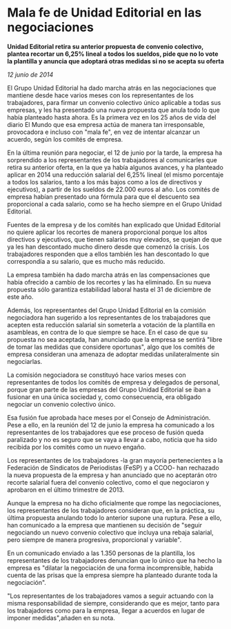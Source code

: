 # Mala fe de Unidad Editorial en las negociaciones

**Unidad Editorial retira su anterior propuesta de convenio colectivo, plantea recortar un 6,25% lineal a todos los sueldos, pide que no lo vote la plantilla y anuncia que adoptará otras medidas si no se acepta su oferta**

*12 junio de 2014*

El Grupo Unidad Editorial ha dado marcha atrás en las negociaciones que mantiene desde hace varios meses con los representantes de los trabajadores, para firmar un convenio colectivo único aplicable a todas sus empresas, y les ha presentado una nueva propuesta que anula todo lo que había planteado hasta ahora. Es la primera vez en los 25 años de vida del diario El Mundo que esa empresa actúa de manera tan irresponsable, provocadora e incluso con "mala fe", en vez de intentar alcanzar un acuerdo, según los comités de empresa.

En la última reunión para negociar, el 12 de junio por la tarde, la empresa ha sorprendido a los representantes de los trabajadores al comunicarles que retira su anterior oferta, en la que ya había algunos avances, y ha planteado aplicar en 2014 una reducción salarial del 6,25% lineal (el mismo porcentaje a todos los salarios, tanto a los más bajos como a los de directivos y ejecutivos), a partir de los sueldos de 22.000 euros al año. Los comités de empresa habían presentado una fórmula para que el descuento sea proporcional a cada salario, como se ha hecho siempre en el Grupo Unidad Editorial.

Fuentes de la empresa y de los comités han explicado que Unidad Editorial no quiere aplicar los recortes de manera proporcional porque los altos directivos y ejecutivos, que tienen salarios muy elevados, se quejan de que ya les han descontado mucho dinero desde que comenzó la crisis. Los trabajadores responden que a ellos también les han descontado lo que correspondía a su salario, que es mucho más reducido.

La empresa también ha dado marcha atrás en las compensaciones que había ofrecido a cambio de los recortes y las ha eliminado. En su nueva propuesta sólo garantiza estabilidad laboral hasta el 31 de diciembre de este año.

Además, los representantes del Grupo Unidad Editorial en la comisión negociadora han sugerido a los representantes de los trabajadores que acepten esta reducción salarial sin someterla a votación de la plantilla en asambleas, en contra de lo que siempre se hace. En el caso de que su propuesta no sea aceptada, han anunciado que la empresa se sentirá "libre de tomar las medidas que considere oportunas", algo que los comités de empresa consideran una amenaza de adoptar medidas unilateralmente sin negociarlas.

La comisión negociadora se constituyó hace varios meses con representantes de todos los comités de empresa y delegados de personal, porque gran parte de las empresas del Grupo Unidad Editorial se iban a fusionar en una única sociedad y, como consecuencia, era obligado negociar un convenio colectivo único.

Esa fusión fue aprobada hace meses por el Consejo de Administración. Pese a ello, en la reunión del 12 de junio la empresa ha comunicado a los representantes de los trabajadores que ese proceso de fusión queda paralizado y no es seguro que se vaya a llevar a cabo, noticia que ha sido recibida por los comités como un nuevo engaño.

Los representantes de los trabajadores -la gran mayoría pertenecientes a la Federación de Sindicatos de Periodistas (FeSP) y a CCOO- han rechazado la nueva propuesta de la empresa y han anunciado que no aceptarán otro recorte salarial fuera del convenio colectivo, como el que negociaron y aprobaron en el último trimestre de 2013.

Aunque la empresa no ha dicho oficialmente que rompe las negociaciones, los representantes de los trabajadores consideran que, en la práctica, su última propuesta anulando todo lo anterior supone una ruptura. Pese a ello, han comunicado a la empresa que mantienen su decisión de "seguir negociando un nuevo convenio colectivo que incluya una rebaja salarial, pero siempre de manera progresiva, proporcional y variable".

En un comunicado enviado a las 1.350 personas de la plantilla, los representantes de los trabajadores denuncian que lo único que ha hecho la empresa es "dilatar la negociación de una forma incomprensible, habida cuenta de las prisas que la empresa siempre ha planteado durante toda la negociación".

"Los representantes de los trabajadores vamos a seguir actuando con la misma responsabilidad de siempre, considerando que es mejor, tanto para los trabajadores como para la empresa, llegar a acuerdos en lugar de imponer medidas",añaden en su nota.
